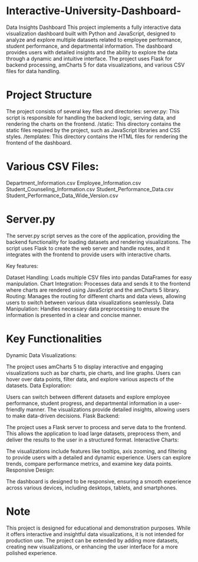 # Interactive-University-Dashboard-
Data Insights Dashboard
This project implements a fully interactive data visualization dashboard built with Python and JavaScript, designed to analyze and explore multiple datasets related to employee performance, student performance, and departmental information. The dashboard provides users with detailed insights and the ability to explore the data through a dynamic and intuitive interface. The project uses Flask for backend processing, amCharts 5 for data visualizations, and various CSV files for data handling.





# Project Structure
The project consists of several key files and directories:
server.py: This script is responsible for handling the backend logic, serving data, and rendering the charts on the frontend.
/static: This directory contains the static files required by the project, such as JavaScript libraries and CSS styles.
/templates: This directory contains the HTML files for rendering the frontend of the dashboard.





# Various CSV Files:
Department_Information.csv
Employee_Information.csv
Student_Counseling_Information.csv
Student_Performance_Data.csv
Student_Performance_Data_Wide_Version.csv






# Server.py
The server.py script serves as the core of the application, providing the backend functionality for loading datasets and rendering visualizations. The script uses Flask to create the web server and handle routes, and it integrates with the frontend to provide users with interactive charts.

Key features:

Dataset Handling: Loads multiple CSV files into pandas DataFrames for easy manipulation.
Chart Integration: Processes data and sends it to the frontend where charts are rendered using JavaScript and the amCharts 5 library.
Routing: Manages the routing for different charts and data views, allowing users to switch between various data visualizations seamlessly.
Data Manipulation: Handles necessary data preprocessing to ensure the information is presented in a clear and concise manner.







# Key Functionalities
Dynamic Data Visualizations:

The project uses amCharts 5 to display interactive and engaging visualizations such as bar charts, pie charts, and line graphs. Users can hover over data points, filter data, and explore various aspects of the datasets.
Data Exploration:

Users can switch between different datasets and explore employee performance, student progress, and departmental information in a user-friendly manner. The visualizations provide detailed insights, allowing users to make data-driven decisions.
Flask Backend:

The project uses a Flask server to process and serve data to the frontend. This allows the application to load large datasets, preprocess them, and deliver the results to the user in a structured format.
Interactive Charts:

The visualizations include features like tooltips, axis zooming, and filtering to provide users with a detailed and dynamic experience. Users can explore trends, compare performance metrics, and examine key data points.
Responsive Design:

The dashboard is designed to be responsive, ensuring a smooth experience across various devices, including desktops, tablets, and smartphones.







# Note
This project is designed for educational and demonstration purposes. While it offers interactive and insightful data visualizations, it is not intended for production use. The project can be extended by adding more datasets, creating new visualizations, or enhancing the user interface for a more polished experience.

